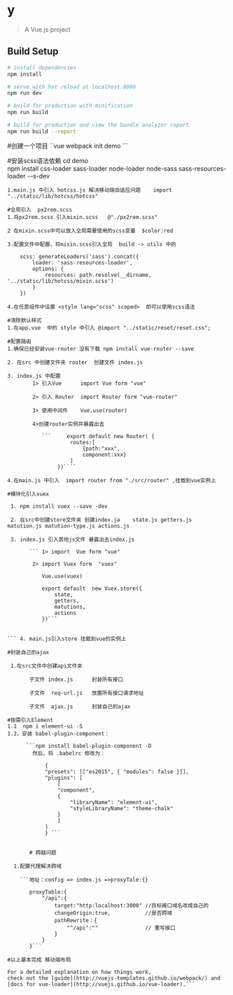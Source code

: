 # y

> A Vue.js project

## Build Setup

``` bash
# install dependencies
npm install

# serve with hot reload at localhost:8080
npm run dev

# build for production with minification
npm run build

# build for production and view the bundle analyzer report
npm run build --report
```
#创建一个项目
``vue webpack init demo ```

#安装scss语法依赖
cd demo  
npm install css-loader sass-loader node-loader node-sass sass-resources-loader  --s-dev 

```#scss 配置  
1.main.js 中引入 hotcss.js 解决移动端自适应问题    import "../static/lib/hotcss/hotcss"

#全局引入  px2rem.scss
1.将px2rem.scss 引入mixin.scss   @"./px2rem.scss" 

2 在mixin.scss中可以放入全局需要使用的scss变量  $color:red

3.配置文件中配置，将mixin.scss引入全局  build -> utils 中的

    scss: generateLoaders('sass').concat({
        loader: 'sass-resources-loader',
        options: {
            resources: path.resolve(__dirname, '../static/lib/hotcss/mixin.scss') 
        }
    })

4.在任意组件中设置 <style lang="scss" scoped>  即可以使用scss语法

#清除默认样式 
1.在app.vue  中的 style 中引入 @import "../static/reset/reset.css";  

#配置路由
1.确保已经安装vue-router 没有下载 npm install vue-router --save

2. 在src 中创建文件夹 router  创建文件 index.js

3. index.js 中配置
        1> 引入Vue      import Vue form "vue"
        
        2> 引入 Router  import Router form "vue-router"
        
        3> 使用中间件    Vue.use(router)
        
        4>创建router实例并暴露出去
        
           ```     export default new Router( {
                    routes:[
                        {path:"xxx",
                        component:xxx}
                    ]
                })````
                
4.在main.js 中引入  import router from "./src/router" ,挂载到vue实例上

#模块化引入vuex

 1. npm install vuex --save -dev
 
 2. 在src中创建store文件夹 创建index.ja    state.js getters.js matution.js matution-type.js actions.js
 
 3. index.js 引入其他js文件 暴露出去index.js
 
       ``` 1> import  Vue form "vue"
       
        2> import Vuex form  "vuex"
        
           Vue.use(vuex)
           
           export default  new Vuex.store({
               state,
               getters,
               matutions,
               actions
           })```
           

``` 4. main.js引入store 挂载到vue的实例上

#封装自己的ajax

 1.在src文件中创建api文件夹  
 
       子文件 index.js      封装所有接口
       
       子文件  req-url.js   放置所有接口请求地址
       
       子文件  ajax.js      封装自己的ajax

#按需引入Element 
1.1  npm i element-ui -S
1.2，安装 babel-plugin-component：  

      ```npm install babel-plugin-component -D 
        然后，将 .babelrc 修改为：

            {
            "presets": [["es2015", { "modules": false }]],
            "plugins": [
                [
                "component",
                {
                    "libraryName": "element-ui",
                    "styleLibraryName": "theme-chalk"
                }
                ]
            ]
            } ```
  
       
       # 跨越问题
       
  1.配置代理解决跨域
  
    ```地址：config => index.js =>proxyTale:{}     
    
       proxyTable:{
           "/api":{
               target:"http:localhost:3000" //目标接口域名改成自己的
               changeOrigin:true,           //是否跨域
               pathRewrite：{
                   "^/api":""               // 重写接口
               }
           }
       }```
       
#以上基本完成 移动端布局
       
For a detailed explanation on how things work,
check out the [guide](http://vuejs-templates.github.io/webpack/) and
[docs for vue-loader](http://vuejs.github.io/vue-loader).```
